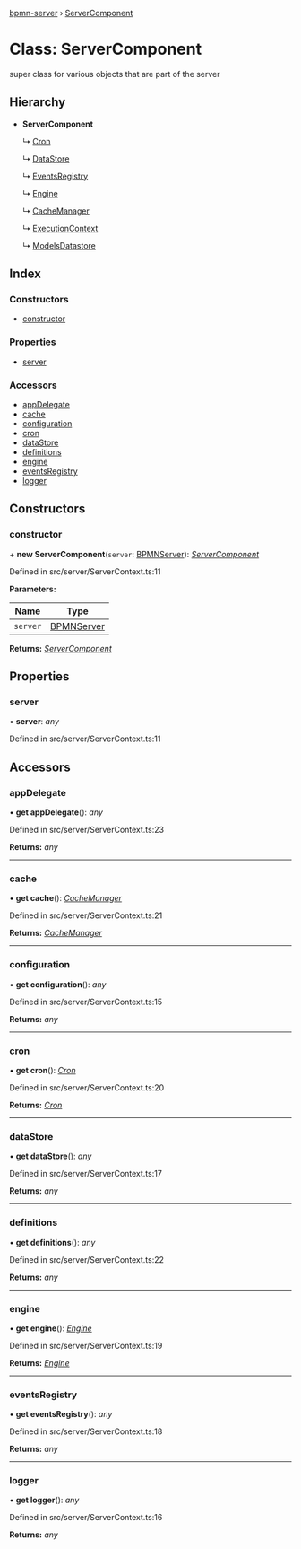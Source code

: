 [bpmn-server](../README.md) › [ServerComponent](servercomponent.md)

# Class: ServerComponent

super class for various objects that are part of the server

## Hierarchy

* **ServerComponent**

  ↳ [Cron](cron.md)

  ↳ [DataStore](datastore.md)

  ↳ [EventsRegistry](eventsregistry.md)

  ↳ [Engine](engine.md)

  ↳ [CacheManager](cachemanager.md)

  ↳ [ExecutionContext](executioncontext.md)

  ↳ [ModelsDatastore](modelsdatastore.md)

## Index

### Constructors

* [constructor](servercomponent.md#constructor)

### Properties

* [server](servercomponent.md#server)

### Accessors

* [appDelegate](servercomponent.md#appdelegate)
* [cache](servercomponent.md#cache)
* [configuration](servercomponent.md#configuration)
* [cron](servercomponent.md#cron)
* [dataStore](servercomponent.md#datastore)
* [definitions](servercomponent.md#definitions)
* [engine](servercomponent.md#engine)
* [eventsRegistry](servercomponent.md#eventsregistry)
* [logger](servercomponent.md#logger)

## Constructors

###  constructor

\+ **new ServerComponent**(`server`: [BPMNServer](bpmnserver.md)): *[ServerComponent](servercomponent.md)*

Defined in src/server/ServerContext.ts:11

**Parameters:**

Name | Type |
------ | ------ |
`server` | [BPMNServer](bpmnserver.md) |

**Returns:** *[ServerComponent](servercomponent.md)*

## Properties

###  server

• **server**: *any*

Defined in src/server/ServerContext.ts:11

## Accessors

###  appDelegate

• **get appDelegate**(): *any*

Defined in src/server/ServerContext.ts:23

**Returns:** *any*

___

###  cache

• **get cache**(): *[CacheManager](cachemanager.md)*

Defined in src/server/ServerContext.ts:21

**Returns:** *[CacheManager](cachemanager.md)*

___

###  configuration

• **get configuration**(): *any*

Defined in src/server/ServerContext.ts:15

**Returns:** *any*

___

###  cron

• **get cron**(): *[Cron](cron.md)*

Defined in src/server/ServerContext.ts:20

**Returns:** *[Cron](cron.md)*

___

###  dataStore

• **get dataStore**(): *any*

Defined in src/server/ServerContext.ts:17

**Returns:** *any*

___

###  definitions

• **get definitions**(): *any*

Defined in src/server/ServerContext.ts:22

**Returns:** *any*

___

###  engine

• **get engine**(): *[Engine](engine.md)*

Defined in src/server/ServerContext.ts:19

**Returns:** *[Engine](engine.md)*

___

###  eventsRegistry

• **get eventsRegistry**(): *any*

Defined in src/server/ServerContext.ts:18

**Returns:** *any*

___

###  logger

• **get logger**(): *any*

Defined in src/server/ServerContext.ts:16

**Returns:** *any*
